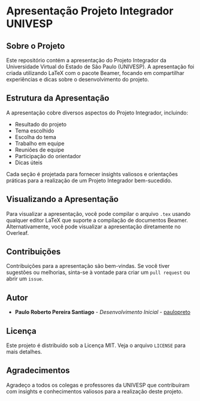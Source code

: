 # Apresentação Projeto Integrador UNIVESP

## Sobre o Projeto
Este repositório contém a apresentação do Projeto Integrador da Universidade Virtual do Estado de São Paulo (UNIVESP). A apresentação foi criada utilizando LaTeX com o pacote Beamer, focando em compartilhar experiências e dicas sobre o desenvolvimento do projeto.

## Estrutura da Apresentação
A apresentação cobre diversos aspectos do Projeto Integrador, incluindo:

- Resultado do projeto
- Tema escolhido
- Escolha do tema
- Trabalho em equipe
- Reuniões de equipe
- Participação do orientador
- Dicas úteis

Cada seção é projetada para fornecer insights valiosos e orientações práticas para a realização de um Projeto Integrador bem-sucedido.

## Visualizando a Apresentação
Para visualizar a apresentação, você pode compilar o arquivo `.tex` usando qualquer editor LaTeX que suporte a compilação de documentos Beamer. Alternativamente, você pode visualizar a apresentação diretamente no Overleaf.

## Contribuições
Contribuições para a apresentação são bem-vindas. Se você tiver sugestões ou melhorias, sinta-se à vontade para criar um `pull request` ou abrir um `issue`.

## Autor
- **Paulo Roberto Pereira Santiago** - *Desenvolvimento Inicial* - [paulopreto](https://github.com/paulopreto)

## Licença
Este projeto é distribuído sob a Licença MIT. Veja o arquivo `LICENSE` para mais detalhes.

## Agradecimentos
Agradeço a todos os colegas e professores da UNIVESP que contribuíram com insights e conhecimentos valiosos para a realização deste projeto.
